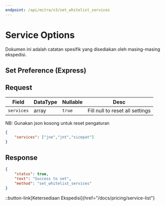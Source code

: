 ```yaml
---
endpoint: /api/mitra/v3/set_whitelist_services
---
```


# Service Options

Dokumen ini adalah catatan spesifik yang disediakan oleh masing-masing ekspedisi. 

## Set Preference (Express)
## Request
| Field          | DataType | Nullable   | Desc                            |
|----------------|----------|------------|---------------------------------|
| ```services``` | array    | ```true``` | Fill null to reset all settings |

NB: Gunakan json kosong untuk reset pengaturan
```json
{
	"services": ["jne","jnt","sicepat"]
}
```

## Response
```json
{
	"status": true,
	"text": "Success to set",
	"method": "set_whitelist_services"
}
```

::button-link[Ketersediaan Ekspedisi]{href="/docs/pricing/service-list"}
